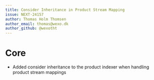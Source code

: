 ```yaml
---
title: Consider Inheritance in Product Stream Mapping
issue: NEXT-24157
author: Thomas Holm Thomsen
author_email: thomas@wexo.dk
author_github: @wexotht
---
```

# Core
* Added consider inheritance to the product indexer when handling product stream mappings
